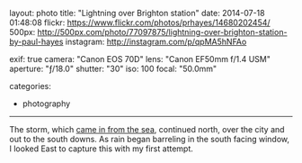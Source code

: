 layout: photo
title: "Lightning over Brighton station"
date: 2014-07-18 01:48:08
flickr: https://www.flickr.com/photos/prhayes/14680202454/
500px: http://500px.com/photo/77097875/lightning-over-brighton-station-by-paul-hayes
instagram: http://instagram.com/p/qpMA5hNFAo

exif: true
camera: "Canon EOS 70D"
lens: "Canon EF50mm f/1.4 USM"
aperture: "ƒ/18.0"
shutter: "30"
iso: 100
focal: "50.0mm"

categories:
  - photography
---

The storm, which [came in from the sea](/2014-07/lightning-brighton/), continued north, over the city and out to the south downs. As rain began barreling in the south facing window, I looked East to capture this with my first attempt.
